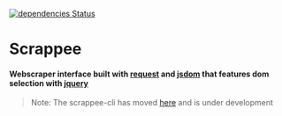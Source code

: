 [![dependencies Status](https://david-dm.org/matutter/scrappee/status.svg)](https://david-dm.org/matutter/scrappee)

# Scrappee
#### Webscraper interface built with [request](https://www.npmjs.com/package/request) and [jsdom](https://www.npmjs.com/package/jsdom) that features dom selection with [jquery](https://www.npmjs.com/package/jquery)
> Note: The scrappee-cli has moved [here](https://github.com/matutter/scrappee-cli) and is under development
